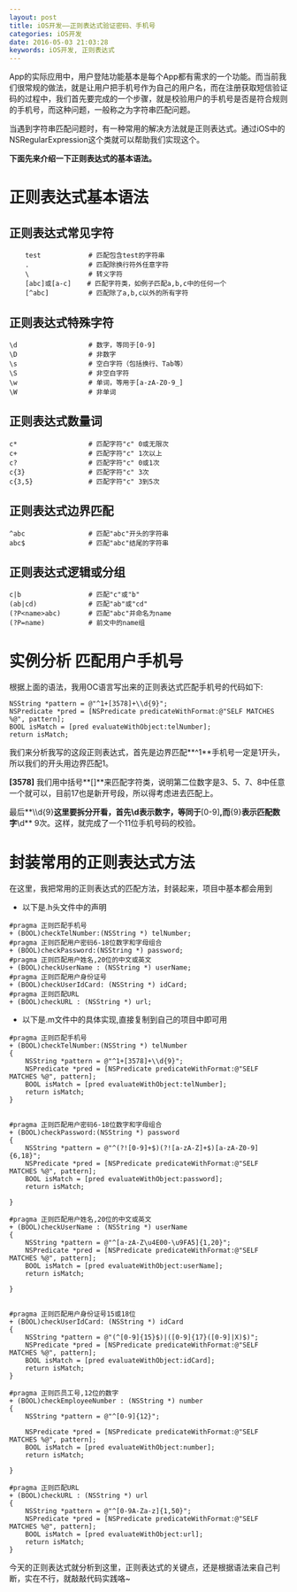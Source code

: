 ```yaml
---
layout: post
title: iOS开发——正则表达式验证密码、手机号
categories: iOS开发
date: 2016-05-03 21:03:28
keywords: iOS开发, 正则表达式
---
```


App的实际应用中，用户登陆功能基本是每个App都有需求的一个功能。而当前我们很常规的做法，就是让用户把手机号作为自己的用户名，而在注册获取短信验证码的过程中，我们首先要完成的一个步骤，就是校验用户的手机号是否是符合规则的手机号，而这种问题，一般称之为字符串匹配问题。

当遇到字符串匹配问题时，有一种常用的解决方法就是正则表达式。通过iOS中的NSRegularExpression这个类就可以帮助我们实现这个。

**下面先来介绍一下正则表达式的基本语法。**

<!--more--> 

# 正则表达式基本语法

## 正则表达式常见字符

```objc
    test            # 匹配包含test的字符串
    .               # 匹配除换行符外任意字符
    \               # 转义字符
    [abc]或[a-c]    # 匹配字符类，如例子匹配a,b,c中的任何一个
    [^abc]          # 匹配除了a,b,c以外的所有字符

```

## 正则表达式特殊字符

```objc
\d                  # 数字，等同于[0-9]
\D                  # 非数字
\s                  # 空白字符（包括换行、Tab等）
\S                  # 非空白字符
\w                  # 单词，等用于[a-zA-Z0-9_]
\W                  # 非单词

```

## 正则表达式数量词

```objc
c*                  # 匹配字符"c" 0或无限次
c+                  # 匹配字符"c" 1次以上
c?                  # 匹配字符"c" 0或1次
c{3}                # 匹配字符"c" 3次
c{3,5}              # 匹配字符"c" 3到5次

```
## 正则表达式边界匹配

```objc
^abc                # 匹配"abc"开头的字符串
abc$                # 匹配"abc"结尾的字符串

```

## 正则表达式逻辑或分组

```objc
c|b                 # 匹配"c"或"b"
(ab|cd)             # 匹配"ab"或"cd"
(?P<name>abc)       # 匹配"abc"并命名为name
(?P=name)           # 前文中的name组

```

# 实例分析 匹配用户手机号

根据上面的语法，我用OC语言写出来的正则表达式匹配手机号的代码如下:

```objc
NSString *pattern = @"^1+[3578]+\\d{9}";
NSPredicate *pred = [NSPredicate predicateWithFormat:@"SELF MATCHES %@", pattern];
BOOL isMatch = [pred evaluateWithObject:telNumber];
return isMatch; 
```

我们来分析我写的这段正则表达式，首先是边界匹配**^1**手机号一定是1开头，所以我们的开头用边界匹配1。

**[3578]** 我们用中括号**[]**来匹配字符类，说明第二位数字是3、5、7、8中任意一个就可以，目前17也是新开号段，所以得考虑进去匹配上。

最后**\\\d{9}**这里要拆分开看，首先\d表示数字，等同于**[0-9]**,而**{9}**表示匹配数字**\d** 9次。这样，就完成了一个11位手机号码的校验。

# 封装常用的正则表达式方法

在这里，我把常用的正则表达式的匹配方法，封装起来，项目中基本都会用到

- 以下是.h头文件中的声明

```objc
#pragma 正则匹配手机号
+ (BOOL)checkTelNumber:(NSString *) telNumber;
#pragma 正则匹配用户密码6-18位数字和字母组合
+ (BOOL)checkPassword:(NSString *) password;
#pragma 正则匹配用户姓名,20位的中文或英文
+ (BOOL)checkUserName : (NSString *) userName;
#pragma 正则匹配用户身份证号
+ (BOOL)checkUserIdCard: (NSString *) idCard;
#pragma 正则匹配URL
+ (BOOL)checkURL : (NSString *) url;

```

- 以下是.m文件中的具体实现,直接复制到自己的项目中即可用

```objc
#pragma 正则匹配手机号
+ (BOOL)checkTelNumber:(NSString *) telNumber
{
    NSString *pattern = @"^1+[3578]+\\d{9}";
    NSPredicate *pred = [NSPredicate predicateWithFormat:@"SELF MATCHES %@", pattern];
    BOOL isMatch = [pred evaluateWithObject:telNumber];
    return isMatch;
}


#pragma 正则匹配用户密码6-18位数字和字母组合
+ (BOOL)checkPassword:(NSString *) password
{
    NSString *pattern = @"^(?![0-9]+$)(?![a-zA-Z]+$)[a-zA-Z0-9]{6,18}";
    NSPredicate *pred = [NSPredicate predicateWithFormat:@"SELF MATCHES %@", pattern];
    BOOL isMatch = [pred evaluateWithObject:password];
    return isMatch;
    
}

#pragma 正则匹配用户姓名,20位的中文或英文
+ (BOOL)checkUserName : (NSString *) userName
{
    NSString *pattern = @"^[a-zA-Z\u4E00-\u9FA5]{1,20}";
    NSPredicate *pred = [NSPredicate predicateWithFormat:@"SELF MATCHES %@", pattern];
    BOOL isMatch = [pred evaluateWithObject:userName];
    return isMatch;
    
}


#pragma 正则匹配用户身份证号15或18位
+ (BOOL)checkUserIdCard: (NSString *) idCard
{
    NSString *pattern = @"(^[0-9]{15}$)|([0-9]{17}([0-9]|X)$)";
    NSPredicate *pred = [NSPredicate predicateWithFormat:@"SELF MATCHES %@", pattern];
    BOOL isMatch = [pred evaluateWithObject:idCard];
    return isMatch;
}

#pragma 正则匹员工号,12位的数字
+ (BOOL)checkEmployeeNumber : (NSString *) number
{
    NSString *pattern = @"^[0-9]{12}";
    
    NSPredicate *pred = [NSPredicate predicateWithFormat:@"SELF MATCHES %@", pattern];
    BOOL isMatch = [pred evaluateWithObject:number];
    return isMatch;
    
}

#pragma 正则匹配URL
+ (BOOL)checkURL : (NSString *) url
{
    NSString *pattern = @"^[0-9A-Za-z]{1,50}";
    NSPredicate *pred = [NSPredicate predicateWithFormat:@"SELF MATCHES %@", pattern];
    BOOL isMatch = [pred evaluateWithObject:url];
    return isMatch;
}

```

今天的正则表达式就分析到这里，正则表达式的关键点，还是根据语法来自己判断，实在不行，就敲敲代码实践咯~